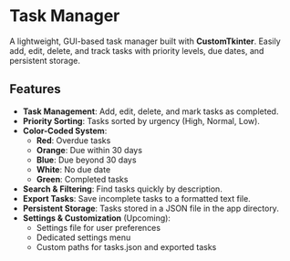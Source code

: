 # Task Manager

A lightweight, GUI-based task manager built with **CustomTkinter**. Easily add, edit, delete, and track tasks with priority levels, due dates, and persistent storage.

## Features
- **Task Management**: Add, edit, delete, and mark tasks as completed.
- **Priority Sorting**: Tasks sorted by urgency (High, Normal, Low).
- **Color-Coded System**:
  - **Red**: Overdue tasks
  - **Orange**: Due within 30 days
  - **Blue**: Due beyond 30 days
  - **White**: No due date
  - **Green**: Completed tasks
- **Search & Filtering**: Find tasks quickly by description.
- **Export Tasks**: Save incomplete tasks to a formatted text file.
- **Persistent Storage**: Tasks stored in a JSON file in the app directory.
- **Settings & Customization** (Upcoming):
  - Settings file for user preferences
  - Dedicated settings menu
  - Custom paths for tasks.json and exported tasks
